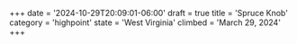 +++
date = '2024-10-29T20:09:01-06:00'
draft = true
title = 'Spruce Knob'
category = 'highpoint'
state = 'West Virginia'
climbed = 'March 29, 2024'
+++
